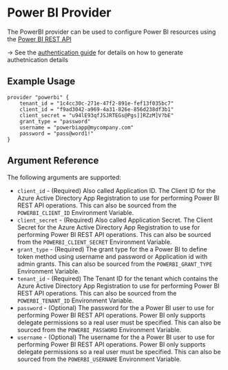 # Power BI Provider
The PowerBI provider can be used to configure Power BI resources using the [Power BI REST API](https://docs.microsoft.com/en-us/rest/api/power-bi/)

-> See the [authentication guide](guides/authentication.md) for details on how to generate authetnication details

## Example Usage
```hcl
provider "powerbi" {
	tenant_id = "1c4cc30c-271e-47f2-891e-fef13f035bc7"
	client_id = "f9ad3042-a969-4a31-826e-856d238df3b1"
	client_secret = "u94lE93qfJSJRTEGs@Pgs]]RZzM]V?bE"
	grant_type = "password"
	username = "powerbiapp@mycompany.com"
	password = "pass@word1!"
}
```

## Argument Reference
The following arguments are supported:
<!-- docgen:NonComputedParameters -->
* `client_id` - (Required) Also called Application ID. The Client ID for the Azure Active Directory App Registration to use for performing Power BI REST API operations. This can also be sourced from the `POWERBI_CLIENT_ID` Environment Variable.
* `client_secret` - (Required) Also called Application Secret. The Client Secret for the Azure Active Directory App Registration to use for performing Power BI REST API operations. This can also be sourced from the `POWERBI_CLIENT_SECRET` Environment Variable.
* `grant_type` - (Required) The grant type for the a Power BI to define token method using username and password or Application id with admin grants. This can also be sourced from the `POWERBI_GRANT_TYPE` Environment Variable.
* `tenant_id` - (Required) The Tenant ID for the tenant which contains the Azure Active Directory App Registration to use for performing Power BI REST API operations. This can also be sourced from the `POWERBI_TENANT_ID` Environment Variable.
* `password` - (Optional) The password for the a Power BI user to use for performing Power BI REST API operations. Power BI only supports delegate permissions so a real user must be specified. This can also be sourced from the `POWERBI_PASSWORD` Environment Variable.
* `username` - (Optional) The username for the a Power BI user to use for performing Power BI REST API operations. Power BI only supports delegate permissions so a real user must be specified. This can also be sourced from the `POWERBI_USERNAME` Environment Variable.
<!-- /docgen -->